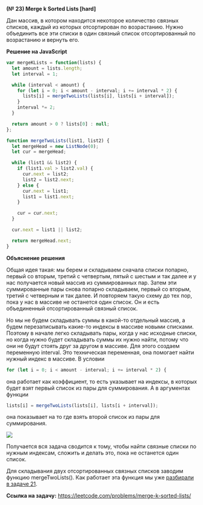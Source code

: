**(№ 23) Merge k Sorted Lists [hard]**

Дан массив, в котором находится некоторое количество связных списков, каждый из которых отсортирован по возрастанию. Нужно объединить все эти списки в один связный список отсортированный по возрастанию и вернуть его.

**Решение на JavaScript**

```javascript
var mergeKLists = function(lists) {
  let amount = lists.length;
  let interval = 1;

  while (interval < amount) {
    for (let i = 0; i < amount - interval; i += interval * 2) {
      lists[i] = mergeTwoLists(lists[i], lists[i + interval]);
    }
    interval *= 2;
  }

  return amount > 0 ? lists[0] : null;
};

function mergeTwoLists(list1, list2) {
  let mergeHead = new ListNode(0);
  let cur = mergeHead;

  while (list1 && list2) {
    if (list1.val > list2.val) {
      cur.next = list2;  
      list2 = list2.next;
    } else {
      cur.next = list1;
      list1 = list1.next;
    }

    cur = cur.next;
  }

  cur.next = list1 || list2;

  return mergeHead.next;
}
```

**Объяснение решения**

Общая идея такая: мы берем и складываем сначала списки попарно, первый со вторым, третий с четвертым, пятый с шестым и так далее и у нас получается новый массив из суммированных пар. Затем эти суммированные пары снова попарно складываем, первый со вторым, третий с четверным и так далее. И повторяем такую схему до тех пор, пока у нас в массиве не останется один список. Он и есть объединенный отсортированный связный список.

Но мы не будем складывать суммы в какой-то отдельный массив, а будем перезаписывать какие-то индексы в массиве новыми списками. Поэтому в начале легко складывать пары, когда у нас исходные списки, но когда нужно будет складывать суммы их нужно найти, потому что они не будут стоять друг за другом в массиве. Для этого создаем переменную interval. Это техническая переменная, она помогает найти нужный индекс в массиве. В условии
```javascript
for (let i = 0; i < amount - interval; i += interval * 2) {
```
она работает как коэффициент, то есть указывает на индексы, в которых будет взят первый список из пары для суммирования. А в аргументах функции
```javascript
lists[i] = mergeTwoLists(lists[i], lists[i + interval]);
```
она показывает на то где взять второй список из пары для суммирования.  

![](https://cushaaay.ru/leetcode/0023.png)

Получается вся задача сводится к тому, чтобы найти связные списки по нужным индексам, сложить и делать это, пока не останется один список.

Для складывания двух отсортированных связных списков заводим функцию mergeTwoLists(). Как работает эта функция мы уже [разбирали в задаче 21](https://github.com/cushaaay/leetcode/tree/main/solutions/0001-0100/0021).

**Ссылка на задачу:** https://leetcode.com/problems/merge-k-sorted-lists/